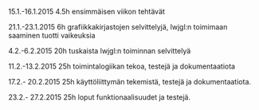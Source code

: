 
15.1.-16.1.2015 4.5h ensimmäisen viikon tehtävät 

21.1.-23.1.2015 6h grafiikkakirjastojen selvittelyjä, lwjgl:n toimimaan saaminen tuotti vaikeuksia

4.2.-6.2.2015 20h tuskaista lwjgl:n toiminnan selvittelyä

11.2.-13.2.2015 25h toimintalogiikan tekoa, testejä ja dokumentaatiota

17.2.- 20.2.2015 25h käyttöliittymän tekemistä, testejä ja dokumentaatiota. 

23.2.- 27.2.2015 25h loput funktionaalisuudet ja testejä. 




